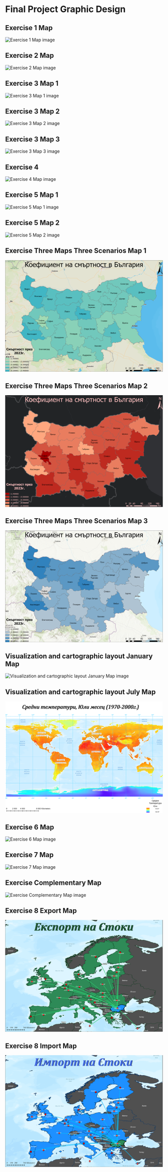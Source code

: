 # Final Project Graphic Design

## Exercise 1 Map
![Exercise 1 Map image](./images/Exercise1MapPeterGerdzhikov.jpg)

## Exercise 2 Map
![Exercise 2 Map image](./images/Exercise2MapPeterGerdzhikov.jpg)

<!-- Снимки - композиция -->

## Exercise 3 Map 1
![Exercise 3 Map 1 image](./images/Exercise3Map1PeterGerdzhikov.jpg)

## Exercise 3 Map 2
![Exercise 3 Map 2 image](./images/Exercise3Map2PeterGerdzhikov.jpg)

## Exercise 3 Map 3
![Exercise 3 Map 3 image](./images/Exercise3Map3PeterGerdzhikov.jpg)

<!-- Задание - композиция с данни от OSM -->

## Exercise 4
![Exercise 4 Map image](./images/Exercise4MapPeterGerdzhikov.jpg)

<!-- Карти - Етна -->

## Exercise 5 Map 1
![Exercise 5 Map 1 image](./images/Exercise5Map1PeterGerdzhikov.jpg)

## Exercise 5 Map 2
![Exercise 5 Map 2 image](./images/Exercise5Map2PeterGerdzhikov.jpg)

## Exercise Three Maps Three Scenarios Map 1
![Exercise Three Maps Three Scenarios Map 1 image](./images/ExerciseThreeMapsThreeScenariosOptimisticPeterGerdzhikov.png)

## Exercise Three Maps Three Scenarios Map 2
![Exercise Three Maps Three Scenarios Map 2 image](./images/ExerciseThreeMapsThreeScenariosPessimisticPeterGerdzhikov.png)

## Exercise Three Maps Three Scenarios Map 3
![Exercise Three Maps Three Scenarios Map 3 image](./images/ExerciseThreeMapsThreeScenariosRealisticPeterGerdzhikov.png)

## Visualization and cartographic layout January Map
![Visualization and cartographic layout January Map image](./images/ExerciseVisualizationAndCatropgraphicLayoutJanPeterGerdzhikov.jpg)

## Visualization and cartographic layout July Map
![Visualization and cartographic layout July Map image](./images/ExerciseVisualizationAndCatropgraphicLayoutJulPeterGerdzhikov.jpg)

## Exercise 6 Map
![Exercise 6 Map image](./images/Exercise6MapPeterGerdzhikov.jpg)

## Exercise 7 Map
![Exercise 7 Map image](./images/Exercise7MapPeterGerdzhikov.jpg)

## Exercise Complementary Map
![Exercise Complementary Map image](./images/ExerciseComplementaryMapPeterGerdzhikov.jpg)

## Exercise 8 Export Map
![Exercise 8 Export Map](./images/Exercise8Map1PeterGerdzhikov.jpg)

## Exercise 8 Import Map
![Exercise 8 Import Map](./images/Exercise8Map2PeterGerdzhikov.jpg)

<!-- Viewpoints project -->